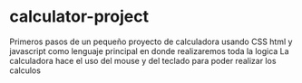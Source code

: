 # calculator-project
Primeros pasos de un pequeño proyecto de calculadora usando CSS html y javascript como lenguaje principal en donde realizaremos toda la logica
La calculadora hace el uso del mouse y del teclado para poder realizar los calculos